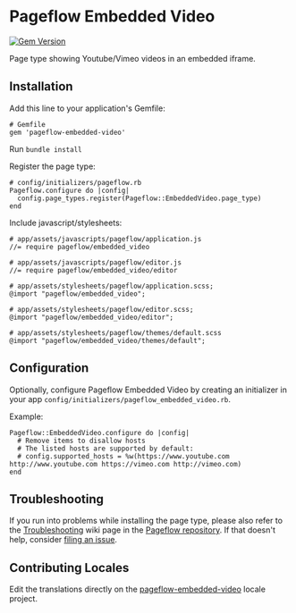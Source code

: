 # Pageflow Embedded Video

[![Gem Version](https://badge.fury.io/rb/pageflow-embedded-video.svg)](http://badge.fury.io/rb/pageflow-embedded-video)

Page type showing Youtube/Vimeo videos in an embedded iframe.

## Installation

Add this line to your application's Gemfile:

    # Gemfile
    gem 'pageflow-embedded-video'

Run `bundle install`

Register the page type:

    # config/initializers/pageflow.rb
    Pageflow.configure do |config|
      config.page_types.register(Pageflow::EmbeddedVideo.page_type)
    end

Include javascript/stylesheets:

    # app/assets/javascripts/pageflow/application.js
    //= require pageflow/embedded_video

    # app/assets/javascripts/pageflow/editor.js
    //= require pageflow/embedded_video/editor

    # app/assets/stylesheets/pageflow/application.scss;
    @import "pageflow/embedded_video";

    # app/assets/stylesheets/pageflow/editor.scss;
    @import "pageflow/embedded_video/editor";

    # app/assets/stylesheets/pageflow/themes/default.scss
    @import "pageflow/embedded_video/themes/default";

## Configuration

Optionally, configure Pageflow Embedded Video by creating an initializer in your app
`config/initializers/pageflow_embedded_video.rb`.

Example:

    Pageflow::EmbeddedVideo.configure do |config|
      # Remove items to disallow hosts
      # The listed hosts are supported by default:
      # config.supported_hosts = %w(https://www.youtube.com http://www.youtube.com https://vimeo.com http://vimeo.com)
    end

## Troubleshooting

If you run into problems while installing the page type, please also refer to the
[Troubleshooting](https://github.com/codevise/pageflow/wiki/Troubleshooting) wiki
page in the [Pageflow  repository](https://github.com/codevise/pageflow). If that
doesn't help, consider
[filing an issue](https://github.com/codevise/pageflow-embedded-video/issues).

## Contributing Locales

Edit the translations directly on the
[pageflow-embedded-video](http://www.localeapp.com/projects/public?search=tf/pageflow-embedded-video)
locale project.
